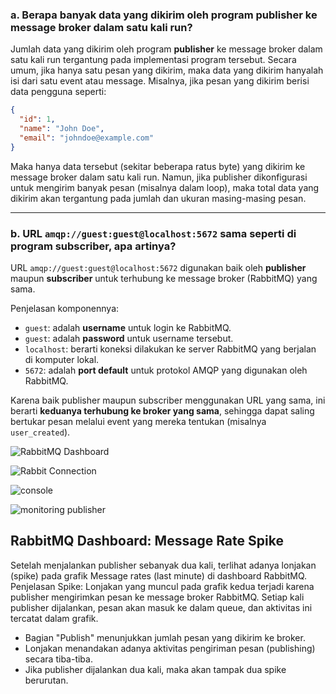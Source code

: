 

### a. Berapa banyak data yang dikirim oleh program publisher ke message broker dalam satu kali run?

Jumlah data yang dikirim oleh program **publisher** ke message broker dalam satu kali run tergantung pada implementasi program tersebut. Secara umum, jika hanya satu pesan yang dikirim, maka data yang dikirim hanyalah isi dari satu event atau message. Misalnya, jika pesan yang dikirim berisi data pengguna seperti:

```json
{
  "id": 1,
  "name": "John Doe",
  "email": "johndoe@example.com"
}
```

Maka hanya data tersebut (sekitar beberapa ratus byte) yang dikirim ke message broker dalam satu kali run. Namun, jika publisher dikonfigurasi untuk mengirim banyak pesan (misalnya dalam loop), maka total data yang dikirim akan tergantung pada jumlah dan ukuran masing-masing pesan.

---

### b. URL `amqp://guest:guest@localhost:5672` sama seperti di program subscriber, apa artinya?

URL `amqp://guest:guest@localhost:5672` digunakan baik oleh **publisher** maupun **subscriber** untuk terhubung ke message broker (RabbitMQ) yang sama.

Penjelasan komponennya:

* `guest`: adalah **username** untuk login ke RabbitMQ.
* `guest`: adalah **password** untuk username tersebut.
* `localhost`: berarti koneksi dilakukan ke server RabbitMQ yang berjalan di komputer lokal.
* `5672`: adalah **port default** untuk protokol AMQP yang digunakan oleh RabbitMQ.

Karena baik publisher maupun subscriber menggunakan URL yang sama, ini berarti **keduanya terhubung ke broker yang sama**, sehingga dapat saling bertukar pesan melalui event yang mereka tentukan (misalnya `user_created`).


![RabbitMQ Dashboard](https://media.discordapp.net/attachments/916932753897967666/1372899998366306314/image.png?ex=68287442&is=682722c2&hm=ceb705200427223b2a21e573c9db)

![Rabbit Connection](https://media.discordapp.net/attachments/916932753897967666/1372901180325498991/image.png?ex=6828755c&is=682723dc&hm=bf05ed6736b56fa53628b47440e6b1333d548aa8507b8a6b0e5c21561e46aca7&=&format=webp&quality=lossless&width=1736&height=856)

![console](https://media.discordapp.net/attachments/916932753897967666/1372901675232395354/image.png?ex=682875d2&is=68272452&hm=44ec84eef63fb7b12bbb0a16ff164b644f418ac2ff6346a431147bddcad94f6c&=&format=webp&quality=lossless)

![monitoring publisher](https://media.discordapp.net/attachments/916932753897967666/1372902713779683328/image.png?ex=682876ca&is=6827254a&hm=0a008d5e05e71dffba4abf4a1d59973e88dc37c2c2797af0e0dc3d59221a3dfd&=&format=webp&quality=lossless&width=1749&height=856)
## RabbitMQ Dashboard: Message Rate Spike

Setelah menjalankan publisher sebanyak dua kali, terlihat adanya lonjakan (spike) pada grafik Message rates (last minute) di dashboard RabbitMQ.
Penjelasan Spike:
Lonjakan yang muncul pada grafik kedua terjadi karena publisher mengirimkan pesan ke message broker RabbitMQ. Setiap kali publisher dijalankan, pesan akan masuk ke dalam queue, dan aktivitas ini tercatat dalam grafik.

- Bagian "Publish" menunjukkan jumlah pesan yang dikirim ke broker.
- Lonjakan menandakan adanya aktivitas pengiriman pesan (publishing) secara tiba-tiba.
- Jika publisher dijalankan dua kali, maka akan tampak dua spike berurutan.

